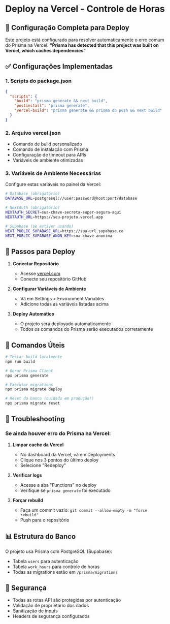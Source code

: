 # Deploy na Vercel - Controle de Horas

## 🚀 Configuração Completa para Deploy

Este projeto está configurado para resolver automaticamente o erro comum do Prisma na Vercel:
**"Prisma has detected that this project was built on Vercel, which caches dependencies"**

## ✅ Configurações Implementadas

### 1. Scripts do package.json
```json
{
  "scripts": {
    "build": "prisma generate && next build",
    "postinstall": "prisma generate",
    "vercel-build": "prisma generate && prisma db push && next build"
  }
}
```

### 2. Arquivo vercel.json
- Comando de build personalizado
- Comando de instalação com Prisma
- Configuração de timeout para APIs
- Variáveis de ambiente otimizadas

### 3. Variáveis de Ambiente Necessárias

Configure estas variáveis no painel da Vercel:

```bash
# Database (obrigatório)
DATABASE_URL=postgresql://user:password@host:port/database

# NextAuth (obrigatório)
NEXTAUTH_SECRET=sua-chave-secreta-super-segura-aqui
NEXTAUTH_URL=https://seu-projeto.vercel.app

# Supabase (se estiver usando)
NEXT_PUBLIC_SUPABASE_URL=https://sua-url.supabase.co
NEXT_PUBLIC_SUPABASE_ANON_KEY=sua-chave-anonima
```

## 📝 Passos para Deploy

1. **Conectar Repositório**
   - Acesse [vercel.com](https://vercel.com)
   - Conecte seu repositório GitHub

2. **Configurar Variáveis de Ambiente**
   - Vá em Settings > Environment Variables
   - Adicione todas as variáveis listadas acima

3. **Deploy Automático**
   - O projeto será deployado automaticamente
   - Todos os comandos do Prisma serão executados corretamente

## 🔧 Comandos Úteis

```bash
# Testar build localmente
npm run build

# Gerar Prisma Client
npx prisma generate

# Executar migrations
npx prisma migrate deploy

# Reset do banco (cuidado em produção!)
npx prisma migrate reset
```

## 🐛 Troubleshooting

### Se ainda houver erro do Prisma na Vercel:

1. **Limpar cache da Vercel**
   - No dashboard da Vercel, vá em Deployments
   - Clique nos 3 pontos do último deploy
   - Selecione "Redeploy"

2. **Verificar logs**
   - Acesse a aba "Functions" no deploy
   - Verifique se `prisma generate` foi executado

3. **Forçar rebuild**
   - Faça um commit vazio: `git commit --allow-empty -m "force rebuild"`
   - Push para o repositório

## 📊 Estrutura do Banco

O projeto usa Prisma com PostgreSQL (Supabase):
- Tabela `users` para autenticação
- Tabela `work_hours` para controle de horas
- Todas as migrations estão em `/prisma/migrations`

## 🔐 Segurança

- Todas as rotas API são protegidas por autenticação
- Validação de proprietário dos dados
- Sanitização de inputs
- Headers de segurança configurados 